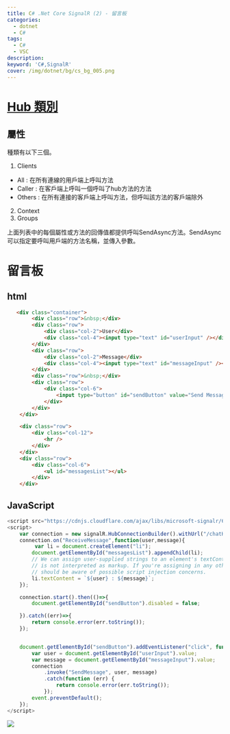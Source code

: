 ```yaml
---
title: C# .Net Core SignalR (2) - 留言板
categories: 
  - dotnet
  - C#
tags: 
  - C#
  - VSC
description:
keyword: 'C#,SignalR'
cover: /img/dotnet/bg/cs_bg_005.png
---
```


# [Hub 類別](https://docs.microsoft.com/zh-tw/dotnet/api/microsoft.aspnetcore.signalr.hub?view=aspnetcore-6.0)

## 屬性
種類有以下三個。
1. Clients	
  - All : 在所有連線的用戶端上呼叫方法
  - Caller : 在客戶端上呼叫一個呼叫了hub方法的方法
  - Others : 在所有連接的客戶端上呼叫方法，但呼叫該方法的客戶端除外
2. Context	
3. Groups	

上面列表中的每個屬性或方法的回傳值都提供呼叫SendAsync方法。SendAsync可以指定要呼叫用戶端的方法名稱，並傳入參數。


# 留言板
## html
```html
   <div class="container">
        <div class="row">&nbsp;</div>
        <div class="row">
            <div class="col-2">User</div>
            <div class="col-4"><input type="text" id="userInput" /></div>
        </div>
        <div class="row">
            <div class="col-2">Message</div>
            <div class="col-4"><input type="text" id="messageInput" /></div>
        </div>
        <div class="row">&nbsp;</div>
        <div class="row">
            <div class="col-6">
                <input type="button" id="sendButton" value="Send Message" />
            </div>
        </div>
    </div>

    <div class="row">
        <div class="col-12">
            <hr />
        </div>
    </div>
    <div class="row">
        <div class="col-6">
            <ul id="messagesList"></ul>
        </div>
    </div>

```

## JavaScript
```js
<script src="https://cdnjs.cloudflare.com/ajax/libs/microsoft-signalr/6.0.5/signalr.min.js" integrity="sha512-Wj6cUe+56vJ4FtfeF4QqPHy4VGO9gZ2iU8GFlLRjawhx1f4sW3BezJLU1ewaZl3bZV8iya0EJOmRY5SD9XTwvw==" crossorigin="anonymous" referrerpolicy="no-referrer"></script>
<script>
    var connection = new signalR.HubConnectionBuilder().withUrl("/chatHub").build();
    connection.on("ReceiveMessage",function(user,message){
         var li = document.createElement("li");
        document.getElementById("messagesList").appendChild(li);
        // We can assign user-supplied strings to an element's textContent because it
        // is not interpreted as markup. If you're assigning in any other way, you 
        // should be aware of possible script injection concerns.
        li.textContent = `${user} : ${message}`;
    });

    connection.start().then(()=>{
        document.getElementById("sendButton").disabled = false;

    }).catch((err)=>{
        return console.error(err.toString());
    });


    document.getElementById("sendButton").addEventListener("click", function (event) {
        var user = document.getElementById("userInput").value;
        var message = document.getElementById("messageInput").value;
        connection
            .invoke("SendMessage", user, message)
            .catch(function (err) {
                return console.error(err.toString());
            });
        event.preventDefault();
    });
</script>

```

![](/img/dotnet/cs/signalr/Snipaste_2022-07-19_22-12-27.png)

